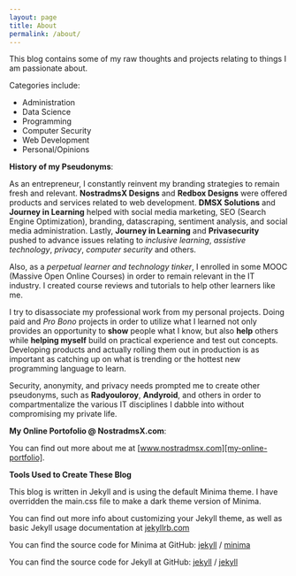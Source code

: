 ```yaml
---
layout: page
title: About
permalink: /about/
---
```



This blog contains some of my raw thoughts and projects relating to things I am passionate about. 

Categories include:
  * Administration
  * Data Science
  * Programming
  * Computer Security
  * Web Development
  * Personal/Opinions

**History of my Pseudonyms**:

As an entrepreneur, I constantly reinvent my branding strategies to remain fresh and relevant. **NostradmsX Designs** and **Redbox Designs** were offered products and services related to web development. **DMSX Solutions** and **Journey in Learning** helped with social media marketing, SEO (Search Engine Optimization), branding, datascraping, sentiment analysis, and social media administration. Lastly, **Journey in Learning** and **Privasecurity** pushed to advance issues relating to _inclusive learning_, _assistive technology_, _privacy_, _computer security_ and others. 

Also, as a _perpetual learner and technology tinker_, I enrolled in some MOOC (Massive Open Online Courses) in order to remain relevant in the IT industry. I created course reviews and tutorials to help other learners like me.

I try to disassociate my professional work from my personal projects. Doing paid and *Pro Bono* projects in order to utilize what I learned not only provides an opportunity to __show__ people what I know, but also __help__ others while __helping myself__ build on practical experience and test out concepts. Developing products and actually rolling them out in production is as important as catching up on what is trending or the hottest new programming language to learn. 

Security, anonymity, and privacy needs prompted me to create other pseudonyms, such as **Radyouloroy**, **Andyroid**, and others in order to compartmentalize the various IT disciplines I dabble into without compromising my private life. 

**My Online Portofolio @ NostradmsX.com**:

You can find out more about me at [www.nostradmsx.com][my-online-portfolio]. 

**Tools Used to Create These Blog**

This blog is written in Jekyll and is using the default Minima theme. I have overridden the main.css file to make a dark theme version of Minima.

You can find out more info about customizing your Jekyll theme, as well as basic Jekyll usage documentation at [jekyllrb.com](https://jekyllrb.com/)

You can find the source code for Minima at GitHub:
[jekyll][jekyll-organization] /
[minima](https://github.com/jekyll/minima)

You can find the source code for Jekyll at GitHub:
[jekyll][jekyll-organization] /
[jekyll](https://github.com/jekyll/jekyll)


[jekyll-organization]: https://github.com/jekyll
[my-online-portfolio]: http://www.nostradmsx.com
